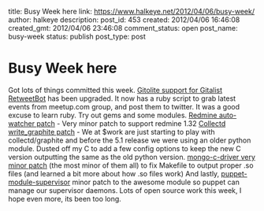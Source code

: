 title: Busy Week here
link: https://www.halkeye.net/2012/04/06/busy-week/
author: halkeye
description: 
post_id: 453
created: 2012/04/06 16:46:08
created_gmt: 2012/04/06 23:46:08
comment_status: open
post_name: busy-week
status: publish
post_type: post

# Busy Week here

Got lots of things committed this week. [Gitolite support for Gitalist](https://github.com/halkeye/Gitalist-Git-CollectionOfRepositories-Gitolite) [RetweetBot](https://github.com/halkeye/RetweetBot) has been upgraded. It now has a ruby script to grab latest events from meetup.com group, and post them to twitter. It was a good excuse to learn ruby. Try out gems and some modules. [Redmine auto-watcher patch](https://github.com/halkeye/redmine_auto_watchers) \- Very minor patch to support redmine 1.32 [Collectd write_graphite patch](https://github.com/collectd/collectd/pull/66#issuecomment-4959989) \- We at $work are just starting to play with collectd/graphite and before the 5.1 release we were using an older python module. Dusted off my C to add a few config options to keep the new C version outputting the same as the old python version. [mongo-c-driver very minor patch](https://github.com/halkeye/mongo-c-driver/commit/a2597976a5771f218aab26e311360a5e6f4a8804) (the most minor of them all) to fix Makefile to output proper .so files (and learned a bit more about how .so files work) And lastly, [puppet-module-supervisor](https://github.com/plathrop/puppet-module-supervisor) minor patch to the awesome module so puppet can manage our supervisor daemons. Lots of open source work this week, I hope even more, its been too long.